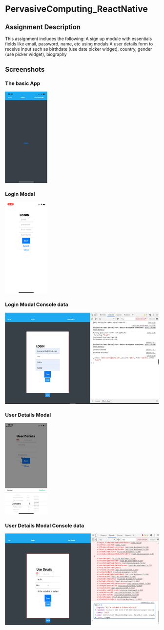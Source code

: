# PervasiveComputing_ReactNative


    
## Assignment Description

This assignment includes the following: 
A sign up module with essentials fields like email, password, name, etc using modals
A user details form to receive input such as birthdate (use date picker widget), country,  gender (use picker widget), biography


## Screenshots 
### The basic App
<img src="BasicApp.jpeg" height=300>

### Login Modal
<img src="Login.jpeg" height=300>

### Login Modal Console data

<img src="loginconsole.JPG" height=300>

### User Details Modal
<img src="UserDetails.jpeg" height=300>

### User Details Modal  Console data
<img src="user_Detailslog.JPG" height=300>

<!-- assets\screenshot_assignment2.JPG -->